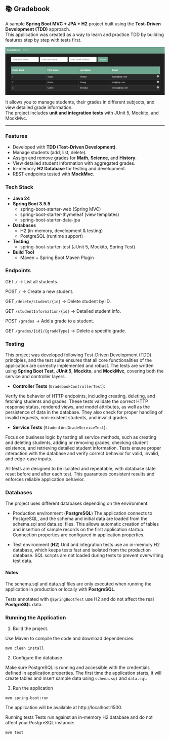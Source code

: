 ## 📚 Gradebook

A sample **Spring Boot MVC + JPA + H2** project built using the **Test-Driven Development (TDD)** approach.  
This application was created as a way to learn and practice TDD by building features step by step with tests first.

<img align=center src="img/img.png" alt="screenshot"/>

It allows you to manage students, their grades in different subjects, and view detailed grade information.  
The project includes **unit and integration tests** with JUnit 5, Mockito, and MockMvc.

---

### Features

- Developed with **TDD (Test-Driven Development)**.
- Manage students (add, list, delete).
- Assign and remove grades for **Math**, **Science**, and **History**.
- View detailed student information with aggregated grades.
- In-memory **H2 Database** for testing and development.
- REST endpoints tested with **MockMvc**.

### Tech Stack

- **Java 24**
- **Spring Boot 3.5.5**
    - spring-boot-starter-web (Spring MVC)
    - spring-boot-starter-thymeleaf (view templates)
    - spring-boot-starter-data-jpa
- **Databases**
    - H2 (in-memory, development & testing)
    - PostgreSQL (runtime support)
- **Testing**
    - spring-boot-starter-test (JUnit 5, Mockito, Spring Test)
- **Build Tool**
    - Maven + Spring Boot Maven Plugin

### Endpoints

GET `/` → List all students.

POST `/` → Create a new student.

GET `/delete/student/{id}` → Delete student by ID.

GET `/studentInformation/{id}` → Detailed student info.

POST `/grades` → Add a grade to a student.

GET `/grades/{id}/{gradeType}` → Delete a specific grade.

### Testing

This project was developed following Test-Driven Development (TDD) principles, and the test suite ensures that all core functionalities of the application are correctly implemented and robust. The tests are written using **Spring Boot Test**, **JUnit 5**, **Mockito**, and **MockMvc**, covering both the service and controller layers.

- **Controller Tests** (`GradebookControllerTest`): 

Verify the behavior of HTTP endpoints, including creating, deleting, and fetching students and grades. These tests validate the correct HTTP response status, rendered views, and model attributes, as well as the persistence of data in the database. They also check for proper handling of invalid requests, non-existent students, and invalid grades.

- **Service Tests** (`StudentAndGradeServiceTest`): 

Focus on business logic by testing all service methods, such as creating and deleting students, adding or removing grades, checking student existence, and retrieving detailed student information. Tests ensure proper interaction with the database and verify correct behavior for valid, invalid, and edge-case inputs.

All tests are designed to be isolated and repeatable, with database state reset before and after each test. This guarantees consistent results and enforces reliable application behavior.


### Databases

The project uses different databases depending on the environment:

- Production environment (**PostgreSQL**)
The application connects to PostgreSQL, and the schema and initial data are loaded from the schema.sql and data.sql files. This allows automatic creation of tables and insertion of sample records on the first application startup. Connection properties are configured in application.properties.

- Test environment (**H2**)
Unit and integration tests use an in-memory H2 database, which keeps tests fast and isolated from the production database. SQL scripts are not loaded during tests to prevent overwriting test data.

#### Notes

The schema.sql and data.sql files are only executed when running the application in production or locally with **PostgreSQL**.

Tests annotated with `@SpringBootTest` use H2 and do not affect the real **PostgreSQL** data.

### Running the Application

1. Build the project.

Use Maven to compile the code and download dependencies:
```
mvn clean install
```
2. Configure the database

Make sure PostgreSQL is running and accessible with the credentials defined in application.properties. The first time the application starts, it will create tables and insert sample data using `schema.sql` and `data.sql`.

3. Run the application

```
mvn spring-boot:run
```

The application will be available at http://localhost:1500.

Running tests
Tests run against an in-memory H2 database and do not affect your PostgreSQL instance:
```
mvn test
```
